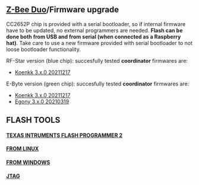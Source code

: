 ## [Z-Bee Duo](https://gio-dot.github.io/Z-Bee-Duo/)/Firmware upgrade

CC2652P chip is provided with a serial bootloader, so if internal firmware have to be updated, no external programmers are needed. **Flash can be done both from USB and from serial (when connected as a Raspberry hat)**. Take care to use a new firmware provided with serial bootloader to not loose bootloader functionality.

RF-Star version (blue chip): succesfully tested **coordinator** firmwares are: 
- [Koenkk 3.x.0 20211217](https://github.com/Koenkk/Z-Stack-firmware/blob/master/coordinator/Z-Stack_3.x.0/bin/CC1352P2_CC2652P_launchpad_coordinator_20211217.zip)

E-Byte version (green chip): succesfully tested **coordinator** firmwares are: 
- [Koenkk 3.x.0 20211217](https://github.com/Koenkk/Z-Stack-firmware/blob/master/coordinator/Z-Stack_3.x.0/bin/CC1352P2_CC2652P_other_coordinator_20211217.zip)
- [Egony 3.x.0 20210319](https://github.com/egony/cc2652p_E72-2G4M20S1E/blob/master/firmware/coordinator/CC2652P_E72_20210319.zip)

## FLASH TOOLS

#### [TEXAS INTRUMENTS FLASH PROGRAMMER 2](https://gio-dot.github.io/Z-Bee-Duo/flash-programmer2)
#### [FROM LINUX](https://gio-dot.github.io/Z-Bee-Duo/flash-from-linux)
#### [FROM WINDOWS](https://gio-dot.github.io/Z-Bee-Duo/flash-from-windows)
#### [JTAG](https://gio-dot.github.io/Z-Bee-Duo/flash-from-jtag)




